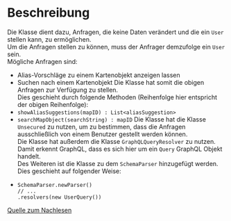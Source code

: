 # Beschreibung

Die Klasse dient dazu, Anfragen, die keine Daten verändert und die ein `User` stellen kann, zu ermöglichen. \
Um die Anfragen stellen zu können, muss der Anfrager demzufolge ein `User` sein. \
Mögliche Anfragen sind:
  - Alias-Vorschläge zu einem Kartenobjekt anzeigen lassen
  - Suchen nach einem Kartenobjekt
Die Klasse hat somit die obigen Anfragen zur Verfügung zu stellen. \
Dies geschieht durch folgende Methoden (Reihenfolge hier entspricht der obigen Reihenfolge):
  - `showAliasSuggestions(mapID) : List<aliasSuggestion>`
  - `searchMapObject(searchString) : mapID`
Die Klasse hat die Klasse `Unsecured` zu nutzen, um zu bestimmen, dass die Anfragen ausschließlich von einem Benutzer gestellt werden können. \
Die Klasse hat außerdem die Klasse `GraphQLQueryResolver` zu nutzen. \
Damit erkennt GraphQL, dass es sich hier um ein `Query` GraphQL Objekt handelt. \
Des Weiteren ist die Klasse zu dem `SchemaParser` hinzugefügt werden. \
Dies geschieht auf folgender Weise:
  - ```
    SchemaParser.newParser()
    // ...
    .resolvers(new UserQuery())
    ```
[Quelle zum Nachlesen](https://www.graphql-java-kickstart.com/tools/schema-definition/)
